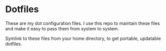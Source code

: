 # Dotfiles

These are my dot configuration files.  I use this repo to maintain these files and make it easy to pass them from system to system.

Symlink to these files from your home directory, to get portable, updatable dotfiles.
